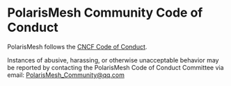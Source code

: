 # PolarisMesh Community Code of Conduct

PolarisMesh follows the [CNCF Code of Conduct](https://github.com/cncf/foundation/blob/master/code-of-conduct.md).

Instances of abusive, harassing, or otherwise unacceptable behavior may be reported by contacting the PolarisMesh Code
of Conduct Committee via email: PolarisMesh_Community@qq.com